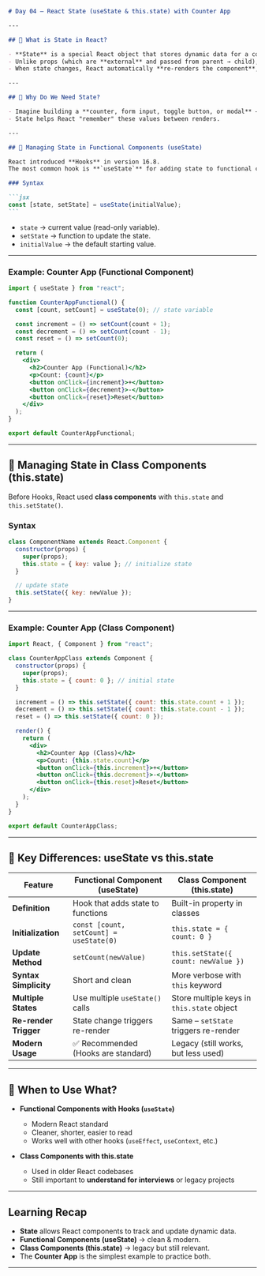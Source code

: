 ````markdown
# Day 04 – React State (useState & this.state) with Counter App

---

## 🔹 What is State in React?

- **State** is a special React object that stores dynamic data for a component.
- Unlike props (which are **external** and passed from parent → child), **state is internal** to the component.
- When state changes, React automatically **re-renders the component**, ensuring the UI stays in sync with the data.

---

## 🔹 Why Do We Need State?

- Imagine building a **counter, form input, toggle button, or modal** → these all need to **remember data** that can change over time.
- State helps React "remember" these values between renders.

---

## 🔹 Managing State in Functional Components (useState)

React introduced **Hooks** in version 16.8.  
The most common hook is **`useState`** for adding state to functional components.

### Syntax

```jsx
const [state, setState] = useState(initialValue);
```
````

- `state` → current value (read-only variable).
- `setState` → function to update the state.
- `initialValue` → the default starting value.

---

### Example: Counter App (Functional Component)

```jsx
import { useState } from "react";

function CounterAppFunctional() {
  const [count, setCount] = useState(0); // state variable

  const increment = () => setCount(count + 1);
  const decrement = () => setCount(count - 1);
  const reset = () => setCount(0);

  return (
    <div>
      <h2>Counter App (Functional)</h2>
      <p>Count: {count}</p>
      <button onClick={increment}>+</button>
      <button onClick={decrement}>-</button>
      <button onClick={reset}>Reset</button>
    </div>
  );
}

export default CounterAppFunctional;
```

---

## 🔹 Managing State in Class Components (this.state)

Before Hooks, React used **class components** with `this.state` and `this.setState()`.

### Syntax

```jsx
class ComponentName extends React.Component {
  constructor(props) {
    super(props);
    this.state = { key: value }; // initialize state
  }

  // update state
  this.setState({ key: newValue });
}
```

---

### Example: Counter App (Class Component)

```jsx
import React, { Component } from "react";

class CounterAppClass extends Component {
  constructor(props) {
    super(props);
    this.state = { count: 0 }; // initial state
  }

  increment = () => this.setState({ count: this.state.count + 1 });
  decrement = () => this.setState({ count: this.state.count - 1 });
  reset = () => this.setState({ count: 0 });

  render() {
    return (
      <div>
        <h2>Counter App (Class)</h2>
        <p>Count: {this.state.count}</p>
        <button onClick={this.increment}>+</button>
        <button onClick={this.decrement}>-</button>
        <button onClick={this.reset}>Reset</button>
      </div>
    );
  }
}

export default CounterAppClass;
```

---

## 🔹 Key Differences: useState vs this.state

| Feature               | Functional Component (useState)         | Class Component (this.state)               |
| --------------------- | --------------------------------------- | ------------------------------------------ |
| **Definition**        | Hook that adds state to functions       | Built-in property in classes               |
| **Initialization**    | `const [count, setCount] = useState(0)` | `this.state = { count: 0 }`                |
| **Update Method**     | `setCount(newValue)`                    | `this.setState({ count: newValue })`       |
| **Syntax Simplicity** | Short and clean                         | More verbose with `this` keyword           |
| **Multiple States**   | Use multiple `useState()` calls         | Store multiple keys in `this.state` object |
| **Re-render Trigger** | State change triggers re-render         | Same – `setState` triggers re-render       |
| **Modern Usage**      | ✅ Recommended (Hooks are standard)     | Legacy (still works, but less used)        |

---

## 🔹 When to Use What?

- **Functional Components with Hooks (`useState`)**

  - Modern React standard
  - Cleaner, shorter, easier to read
  - Works well with other hooks (`useEffect`, `useContext`, etc.)

- **Class Components with this.state**

  - Used in older React codebases
  - Still important to **understand for interviews** or legacy projects

---

## Learning Recap

- **State** allows React components to track and update dynamic data.
- **Functional Components (useState)** → clean & modern.
- **Class Components (this.state)** → legacy but still relevant.
- The **Counter App** is the simplest example to practice both.

---

